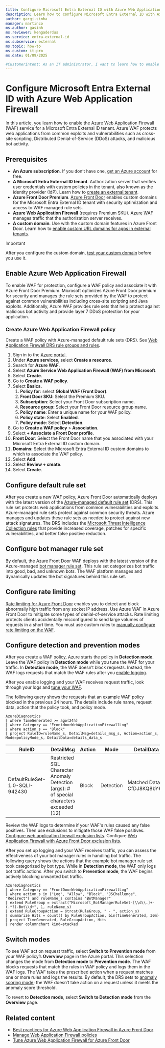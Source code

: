 ```yaml
---
title: Configure Microsoft Entra External ID with Azure Web Application Firewall
description: Learn how to configure Microsoft Entra External ID with Azure Web Application Firewall.
author: gargi-sinha
manager: martinco
ms.author: gasinh
ms.reviewer: kengaderdus
ms.service: entra-external-id
ms.subservice: external
ms.topic: how-to
ms.custom: it-pro
ms.date: 01/09/2025

#CustomerIntent: As an IT administrator, I want to learn how to enable the Azure Web Application Firewall (WAF) service for a Microsoft Entra External ID tenant with an Azure WAF so that I can protects web applications from common exploits and vulnerabilities.
---
```

# Configure Microsoft Entra External ID with Azure Web Application Firewall

In this article, you learn how to enable the [Azure Web Application Firewall](/azure/web-application-firewall/ag/ag-overview) (WAF) service for a Microsoft Entra External ID tenant. Azure WAF protects web applications from common exploits and vulnerabilities such as cross-site scripting, Distributed Denial-of-Service (DDoS) attacks, and malicious bot activity.

## Prerequisites

- **An Azure subscription**. If you don’t have one, [get an Azure account](https://azure.microsoft.com/free/) for free.
- **A Microsoft Entra External ID tenant**. Authorization server that verifies user credentials with custom policies in the tenant, also known as the identity provider (IdP). Learn how to [create an external tenant](how-to-create-external-tenant-portal.md).
- **Azure Front Door Premium**. [Azure Front Door](/azure/frontdoor/) enables custom domains for the Microsoft Entra External ID tenant with security optimization and access to WAF managed rule sets.
- **Azure Web Application Firewall** (requires Premium SKU). [Azure WAF](https://azure.microsoft.com/services/web-application-firewall/) manages traffic that the authorization server receives.
- **A custom domain**. Use with the custom domain features in Azure Front Door. Learn how to [enable custom URL domains for apps in external tenants](how-to-custom-url-domain.md).

> [!IMPORTANT]
> After you configure the custom domain, [test your custom domain](how-to-custom-url-domain.md#test-your-custom-url-domains) before you use it.

## Enable Azure Web Application Firewall

To enable WAF for protection, configure a WAF policy and associate it with Azure Front Door Premium. Microsoft optimizes Azure Front Door premium for security and manages the rule sets provided by the WAF to protect against common vulnerabilities including cross-site scripting and Java exploits. Additionally, Azure WAF provides rule sets that help protect against malicious bot activity and provide layer 7 DDoS protection for your application.

### Create Azure Web Application Firewall policy

Create a WAF policy with Azure-managed default rule sets (DRS). See [Web Application Firewall DRS rule groups and rules](/azure/web-application-firewall/afds/waf-front-door-drs).

1. Sign in to the [Azure portal](https://portal.azure.com).
1. Under **Azure services**, select **Create a resource**.
1. Search for **Azure WAF**.
1. Select **Azure Service Web Application Firewall (WAF) from Microsoft**.
1. Select **Create**.
1. Go to **Create a WAF policy**.
1. Select **Basics**.
   1. **Policy for**: select **Global WAF (Front Door)**.
   1. **Front Door SKU**: Select the Premium SKU.
   1. **Subscription**: Select your Front Door subscription name.
   1. **Resource group**: Select your Front Door resource group name.
   1. **Policy name**: Enter a unique name for your WAF policy.
   1. **Policy state**: Select **Enabled**.
   1. **Policy mode**: Select **Detection**.
1. Go to **Create a WAF policy** > **Association**.
1. Select **+ Associate a Front Door profile**.
1. **Front Door**: Select the Front Door name that you associated with your Microsoft Entra External ID custom domain.
1. **Domains**: Select the Microsoft Entra External ID custom domains to which to associate the WAF policy.
1. Select **Add**.
1. Select **Review + create**.
1. Select **Create**.

## Configure default rule set

After you create a new WAF policy, Azure Front Door automatically deploys with the latest version of the [Azure-managed default rule set](/azure/web-application-firewall/afds/waf-front-door-drs) (DRS). This rule set protects web applications from common vulnerabilities and exploits. Azure-managed rule sets protect against common security threats. Azure manages and updates these rule sets as needed to protect against new attack signatures. The DRS includes the [Microsoft Threat Intelligence Collection rules](/azure/web-application-firewall/afds/waf-front-door-drs#microsoft-threat-intelligence-collection-rules) that provide increased coverage, patches for specific vulnerabilities, and better false positive reduction.

## Configure bot manager rule set

By default, the Azure Front Door WAF deploys with the latest version of the Azure-managed [bot manager rule set](/azure/web-application-firewall/afds/afds-overview#bot-protection-rule-set). This rule set categorizes bot traffic into good, bad, and unknown bots. The WAF platform manages and dynamically updates the bot signatures behind this rule set.

## Configure rate limiting

[Rate limiting for Azure Front Door](/azure/web-application-firewall/afds/waf-front-door-rate-limit) enables you to detect and block abnormally high traffic from any socket IP address. Use Azure WAF in Azure Front Door to mitigate some types of denial-of-service attacks. Rate limiting protects clients accidentally misconfigured to send large volumes of requests in a short time. You must use custom rules to [manually configure rate limiting on the WAF](/azure/web-application-firewall/afds/waf-front-door-rate-limit-configure).

## Configure detection and prevention modes

After you create a WAF policy, Azure starts the policy in **Detection mode**. Leave the WAF policy in **Detection mode** while you tune the WAF for your traffic. In **Detection mode**, the WAF doesn’t block requests. Instead, the WAF logs requests that match the WAF rules after you [enable logging](/azure/web-application-firewall/afds/waf-front-door-monitor#logs-and-diagnostics).

After you enable logging and your WAF receives request traffic, look through your logs and [tune your WAF](/azure/web-application-firewall/afds/waf-front-door-tuning).

The following query shows the requests that an example WAF policy blocked in the previous 24 hours. The details include rule name, request data, action that the policy took, and policy mode.

```kusto
AzureDiagnostics
| where TimeGenerated >= ago(24h)
| where Category == "FrontdoorWebApplicationFirewallLog"
| where action_s == "Block"
| project RuleID=ruleName_s, DetailMsg=details_msg_s, Action=action_s, Mode=policyMode_s, DetailData=details_data_s
```

|RuleID|DetailMsg|Action|Mode|DetailData|
|---|---|---|---|---|
|DefaultRuleSet-1.0-SQLI-942430|Restricted SQL Character Anomaly Detection (args): # of special characters exceeded (12)|Block|Detection|Matched Data: CfDJ8KQ8bY6D|

Review the WAF logs to determine if your WAF's rules caused any false positives. Then use exclusions to mitigate those WAF false positives. [Configure web application firewall exclusion lists](/azure/web-application-firewall/afds/waf-front-door-exclusion-configure). Configure [Web Application Firewall with Azure Front Door exclusion lists](/azure/web-application-firewall/afds/waf-front-door-exclusion).

After you set up logging and your WAF receives traffic, you can assess the effectiveness of your bot manager rules in handling bot traffic. The following query shows the actions that the example bot manager rule set took categorized by bot type. While in **Detection mode**, the WAF only logs bot traffic actions. After you switch to **Prevention mode**, the WAF begins actively blocking unwanted bot traffic.

```kusto
AzureDiagnostics
| where Category == "FrontDoorWebApplicationFirewallLog"
| where action_s in ("Log", "Allow", "Block", "JSChallenge", "Redirect") and ruleName_s contains "BotManager"
| extend RuleGroup = extract("Microsoft_BotManagerRuleSet-[\\d\\.]+-(.*?)-Bot\\d+", 1, ruleName_s)
| extend RuleGroupAction = strcat(RuleGroup, " - ", action_s)
| summarize Hits = count() by RuleGroupAction, bin(TimeGenerated, 30m)
| project TimeGenerated, RuleGroupAction, Hits
| render columnchart kind=stacked
```

## Switch modes

To see WAF act on request traffic, select **Switch to Prevention mode** from your WAF policy’s **Overview** page in the Azure portal. This selection changes the mode from **Detection mode** to **Prevention mode**. The WAF blocks requests that match the rules in WAF policy and logs them in the WAF logs. The WAF takes the prescribed action when a request matches one or more rules and logs the results. By default, the DRS sets to [anomaly scoring mode](/azure/web-application-firewall/afds/waf-front-door-drs#anomaly-scoring-mode); the WAF doesn’t take action on a request unless it meets the anomaly score threshold.

To revert to **Detection mode**, select **Switch to Detection mode** from the **Overview** page.

## Related content

- [Best practices for Azure Web Application Firewall in Azure Front Door](/azure//web-application-firewall/afds/waf-front-door-best-practices)
- [Manage Web Application Firewall policies](/azure/firewall-manager/manage-web-application-firewall-policies)
- [Tune Azure Web Application Firewall for Azure Front Door](/azure/web-application-firewall/afds/waf-front-door-tuning)

